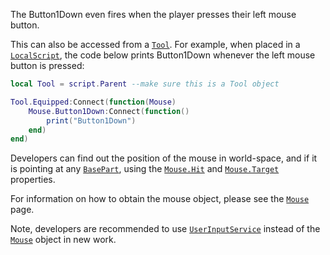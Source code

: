 The Button1Down even fires when the player presses their left mouse
button.

This can also be accessed from a [`Tool`](https://create.roblox.com/docs/reference/engine/classes/Tool). For example, when placed in
a [`LocalScript`](https://create.roblox.com/docs/reference/engine/classes/LocalScript), the code below prints Button1Down whenever the left
mouse button is pressed:
```lua
local Tool = script.Parent --make sure this is a Tool object

Tool.Equipped:Connect(function(Mouse)
	Mouse.Button1Down:Connect(function()
		print("Button1Down")
	end)
end)
```

Developers can find out the position of the mouse in world-space, and if
it is pointing at any [`BasePart`](https://create.roblox.com/docs/reference/engine/classes/BasePart), using the [`Mouse.Hit`](https://create.roblox.com/docs/reference/engine/classes/Mouse#Hit) and
[`Mouse.Target`](https://create.roblox.com/docs/reference/engine/classes/Mouse#Target) properties.

For information on how to obtain the mouse object, please see the
[`Mouse`](https://create.roblox.com/docs/reference/engine/classes/Mouse) page.

Note, developers are recommended to use [`UserInputService`](https://create.roblox.com/docs/reference/engine/classes/UserInputService) instead
of the [`Mouse`](https://create.roblox.com/docs/reference/engine/classes/Mouse) object in new work.